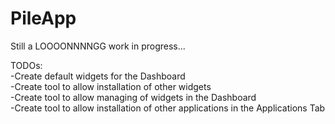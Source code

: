 # PileApp

Still a LOOOONNNNGG work in progress...

TODOs:  <br/>
-Create default widgets for the Dashboard <br/>
-Create tool to allow installation of other widgets <br/>
-Create tool to allow managing of widgets in the Dashboard <br/>
-Create tool to allow installation of other applications in the Applications Tab <br/>
